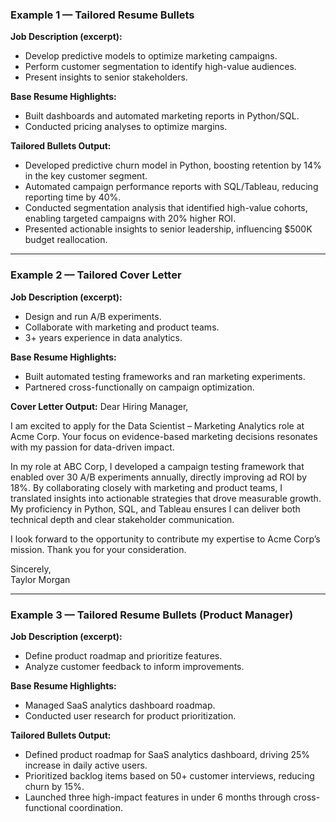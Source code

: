### Example 1 — Tailored Resume Bullets
**Job Description (excerpt):**
- Develop predictive models to optimize marketing campaigns.
- Perform customer segmentation to identify high-value audiences.
- Present insights to senior stakeholders.

**Base Resume Highlights:**
- Built dashboards and automated marketing reports in Python/SQL.
- Conducted pricing analyses to optimize margins.

**Tailored Bullets Output:**
- Developed predictive churn model in Python, boosting retention by 14% in the key customer segment.
- Automated campaign performance reports with SQL/Tableau, reducing reporting time by 40%.
- Conducted segmentation analysis that identified high-value cohorts, enabling targeted campaigns with 20% higher ROI.
- Presented actionable insights to senior leadership, influencing $500K budget reallocation.

---

### Example 2 — Tailored Cover Letter
**Job Description (excerpt):**
- Design and run A/B experiments.
- Collaborate with marketing and product teams.
- 3+ years experience in data analytics.

**Base Resume Highlights:**
- Built automated testing frameworks and ran marketing experiments.
- Partnered cross-functionally on campaign optimization.

**Cover Letter Output:**
Dear Hiring Manager,

I am excited to apply for the Data Scientist – Marketing Analytics role at Acme Corp. Your focus on evidence-based marketing decisions resonates with my passion for data-driven impact.

In my role at ABC Corp, I developed a campaign testing framework that enabled over 30 A/B experiments annually, directly improving ad ROI by 18%. By collaborating closely with marketing and product teams, I translated insights into actionable strategies that drove measurable growth. My proficiency in Python, SQL, and Tableau ensures I can deliver both technical depth and clear stakeholder communication.

I look forward to the opportunity to contribute my expertise to Acme Corp’s mission. Thank you for your consideration.

Sincerely,  
Taylor Morgan

---

### Example 3 — Tailored Resume Bullets (Product Manager)
**Job Description (excerpt):**
- Define product roadmap and prioritize features.
- Analyze customer feedback to inform improvements.

**Base Resume Highlights:**
- Managed SaaS analytics dashboard roadmap.
- Conducted user research for product prioritization.

**Tailored Bullets Output:**
- Defined product roadmap for SaaS analytics dashboard, driving 25% increase in daily active users.
- Prioritized backlog items based on 50+ customer interviews, reducing churn by 15%.
- Launched three high-impact features in under 6 months through cross-functional coordination.
